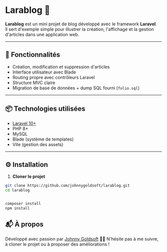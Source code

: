 # Larablog 📝

**Larablog** est un mini projet de blog développé avec le framework **Laravel**.  
Il sert d'exemple simple pour illustrer la création, l'affichage et la gestion d'articles dans une application web.

---

## 🚀 Fonctionnalités

- Création, modification et suppression d'articles
- Interface utilisateur avec Blade
- Routing propre avec contrôleurs Laravel
- Structure MVC claire
- Migration de base de données + dump SQL fourni (`folio.sql`)

---

## 📦 Technologies utilisées

- [Laravel 10+](https://laravel.com/)
- PHP 8+
- MySQL
- Blade (système de templates)
- Vite (gestion des assets)

---

## ⚙️ Installation

1. **Cloner le projet**

```bash
git clone https://github.com/johnnygoldsoft/larablog.git
cd larablog


composer install
npm install


```


## 📬 À propos

Développé avec passion par [Johnny Goldsoft](https://github.com/johnnygoldsoft) 👨‍💻
N'hésite pas à me suivre, à cloner le projet ou à proposer des améliorations !


